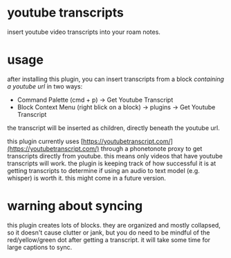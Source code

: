 # youtube transcripts

insert youtube video transcripts into your roam notes.

# usage

after installing this plugin, you can insert transcripts from a block _containing a youtube url_ in two ways:

- Command Palette (cmd + p) → Get Youtube Transcript
- Block Context Menu (right blick on a block) → plugins → Get Youtube Transcript

the transcript will be inserted as children, directly beneath the youtube url.

this plugin currently uses [https://youtubetranscript.com/](https://youtubetranscript.com/) through a phonetonote proxy to get transcripts directly from youtube. this means only videos that have youtube transcripts will work. the plugin is keeping track of how successful it is at getting transcripts to determine if using an audio to text model (e.g. whisper) is worth it. this might come in a future version.

# warning about syncing

this plugin creates lots of blocks. they are organized and mostly collapsed, so it doesn't cause clutter or jank, but you do need to be mindful of the red/yellow/green dot after getting a transcript. it will take some time for large captions to sync.
